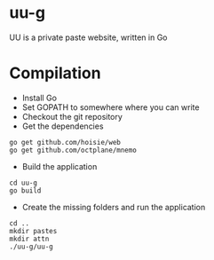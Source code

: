 # uu-g

UU is a private paste website, written in Go


# Compilation

- Install Go
- Set GOPATH to somewhere where you can write
- Checkout the git repository
- Get the dependencies

```
go get github.com/hoisie/web
go get github.com/octplane/mnemo
```

- Build the application

```
cd uu-g
go build
```

- Create the missing folders and run the application

```
cd ..
mkdir pastes
mkdir attn
./uu-g/uu-g
```

